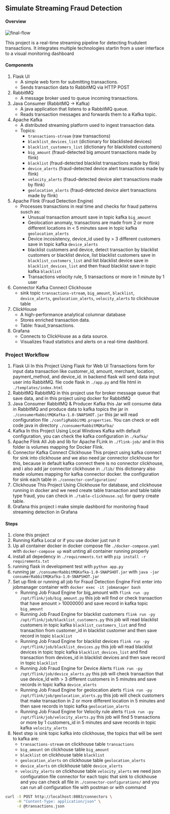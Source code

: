 ## Simulate Streaming Fraud Detection 

#### Overview 
![final-flow](https://github.com/user-attachments/assets/3ddf0ca4-0de7-4940-af41-a9fef2e8c8f9)


This project is a real-time streaming pipeline for detecting frudulent transactions. It integrates multiple technologies startin from a user interface to a visual monitoring dashboard


#### Components 
1. Flask UI
   - A simple web form for submitting transactions.
   - Sends transaction data to RabbitMQ via HTTP POST
2. RabbitMQ
   - A message broker used to queue incoming transactions.
3. Java Consumer (RabbitMQ -> Kafka)
   - A java application that listens to a RabbitMQ queue.
   - Reads transaction messages and forwards them to a Kafka topic.
4. Apache Kafka
   - A distributed streaming platform used to ingest transaction data.
   - Topics:
       - `transactions-stream` (raw transactions)
       - `blacklist_devices_list` (dictionary for blacklisted devices)
       - `blacklist_customers_list` (dictionary for blacklisted customers)
       - `big_amount`  (fraud-detected big amount transactions made by flink)
       - `blacklist`  (fraud-detected blacklist transactions made by flink)
       - `device_alerts` (fraud-detected device alert transactions made by flink)
       - `velocity_alerts` (fraud-detected device alert transactions made by flink)
       - `geolocation_alerts` (fraud-detected device alert transactions made by flink)
5. Apache Flink (Fraud Detection Engine)
   - Processes transactions in real time and checks for fraud patterns susch as:
       - Unusual transaction amount save  in topic kafka `big_amount`
       - Geolocation anomaly, transactions are made from 2 or more different locations in < 5 minutes save in topic kafka `geolocation_alerts`
       - Device incosistency, device_id used by > 3 different customers save in topic kafka `device_alerts`
       - blacklist customers and device, detect transaction by  blacklist customers or blacklist device, list blacklist customers save in `blacklist_customers_list` and list blacklist device save in `blacklist_devices_list`  and then fraud blacklist save in topic kafka `blacklist`
       - Transactions velocity rule, 5 transactions or more in 1 minute by 1 user
6. Connector Kafka Connect Clickhouse
   - sink topic `transactions-stream`, `big_amount`, `blacklist`, `device_alerts`, `geolocation_alerts`, `velocity_alerts` to clickhouse table
7. ClickHouse
   - A high-performance analytical columnar database
   - Stores enriched transaction data.
   - Table: fraud_transactions.
8. Grafana
   - Connects to ClickHouse as a data source.
   - Visualizes fraud statistics and alerts on a real-time dashbord.


### Project Workflow 
1. Flask Ui
   In this Project Using Flask for Web UI Transactions form for input data transaction like customer_id, amount, merchant, location, payment_method, and device_id. in backend flask will send data input user into RabbitMQ. file code flask in `./app.py` and file html in `./templates/index.html`
3. RabbitMQ
   RabbitMQ in this project use for broker message queue that save data, and in this project using docker for RabbitMQ
5. Java Consumer RabbitMQ & Producer Kafka
   this Jar will consume data in RabbitMQ and produce data to kafka topics the jar in `./consumerRabbitMQKafka-1.0-SNAPSHOT.jar` this jar will read configuration file `./configRabbitMQ.properties`. You can check or edit code java in directory `./consumerRabbitMQKafka/` 
7. Kafka
   In this Project Using Local Windows Kafka with default configuration, you can check the kafka configuration in `./kafka/`
9. Apache Flink
    All Job and lib for Apache FLink in `./flink-job/` and in this folder is volumes mapping for Docker Flink.
11. Connector Kafka Connect Clickhouse
    This project using kafka connect for sink into clickhouse and we also need jar connector clickhouse for this, because in default kafka connect there is no connector clickhouse, and i also add jar connector clickhouse in `./lib/` this dictionary also made volumes mapping for kafka connector docker. the configuration for sink each table in `./connector-configuration/`
13. Clickhouse
    This Project Using Clickhouse for database, and clickhouse running in docker and we need create table transaction and table table type fraud, you can check in `./table-clickhouse.sql` for query create table.
15. Grafana
    this project i make simple dashbord for monitoring fraud streaming detection in Grafana

#### Steps 
1. clone this project
2. Running Kafka Local or if you use docker just run it
3. Up all container docker  in docker compose file `./docker-compose.yaml` with `docker-compose up` wait unting all container running properly
4. install all depedency in `./requirements.txt` with `pip install -r requirements.txt`
5. running flask in development test with `python app.py`
6. running jar `./consumerRabbitMQKafka-1.0-SNAPSHOT.jar` with `java -jar consumerRabbitMQKafka-1.0-SNAPSHOT.jar`
7. Set up flink or running all job for Fraud Detection Engine
   First enter into jobmanager container with `docker exec -it jobmanager bash`
     - Running Job Fraud Engine for big_amount with `flink run -py /opt/flink/job/big_amount.py` this job will find or check transaction that have amount > 10000000 and save record in kafka topic `big_amount`
     - Running Job Fraud Engine for blacklist customers  `flink run -py /opt/flink/job/blacklist_customers.py` this job will read blacklist customers in topic kafka `blacklist_customers_list` and find transaction from customer_id in blacklist customer and then save record in topic `blacklist`
     - Running Job Fraud Engine for blacklist devices `flink run -py /opt/flink/job/blacklist_devices.py` this job wll read blacklist devices in topic topic kafka `blacklist_devices_list` and find transaction from devices_id in blacklist devices and then save record in topic `blacklist`
     - Running Job Fraud Engine for Device Alerts  `flink run -py /opt/flink/job/device_alerts.py` this job will check transaction that use device_Id with > 3 different customers in 5 minutes and save records in topic kafka `device_alerts`
     - Running Job Fraud Engine for geolocation alerts  `flink run -py /opt/flink/job/geolocation_alerts.py` this job will check customers that make transaction in 2 or more different location in 5 minutes and then save records in topic kafka `geolocation_alerts`
     - Running Job Fraud Engine for Velocity rule alerts `flink run -py /opt/flink/job/velocity_alerts.py` this job will find 5 transactions or more by 1 customers_id in 5 minutes and save records in topic kafka `velocity_alerts`
8. Next step is sink topic kafka into clickhouse, the topics that will be sent to kafka are:
   - `transactions-stream` on clickhouse table `transactions`
   - `big_amount` on clickhouse table `big_amount`
   - `blacklist` on clickhouse table `blacklist`
   - `geolocation_alerts` on clickhouse table `geolocation_alerts`
   - `device_alerts` on clickhouse table `device_alerts`
   - `velocity_alerts` on clickhouse table `velocity_alerts`
   we need json configuration file connector for each topic that sink to clickhouse and you can check all file in `./connector-configurations/` and you can run all configuration file with postman or with command
```bash
curl -X POST http://localhost:8083/connectors \
     -H "Content-Type: application/json" \
     -d @transactions.json
```

   
